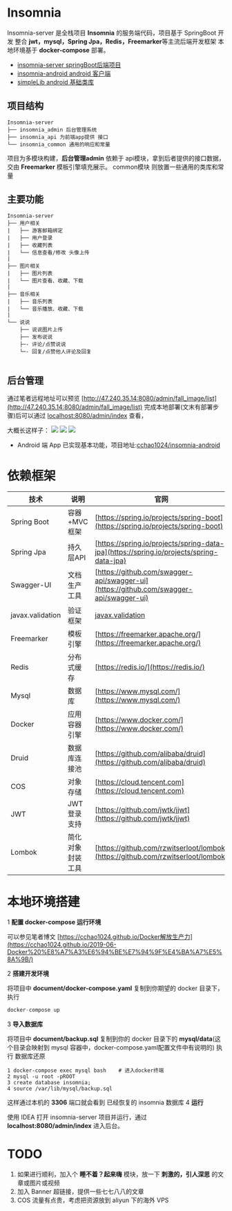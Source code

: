 # Insomnia

Insomnia-server 是全栈项目 **Insomnia** 的服务端代码，项目基于 SpringBoot 开发
整合 **jwt，mysql，Spring Jpa，Redis，Freemarker**等主流后端开发框架
本地环境基于 **docker-compose** 部署。

 * [insomnia-server springBoot后端项目](https://github.com/cchao1024/insomnia-server)
 * [insomnia-android android 客户端](https://github.com/cchao1024/insomnia-android)
 * [simpleLib android 基础类库](https://github.com/cchao1024/insomnia-server)

## 项目结构
```
Insomnia-server
├── insomnia_admin 后台管理系统
├── insomnia_api 为前端app提供 接口
└── insomnia_common 通用的响应和常量
```
项目为多模块构建，**后台管理admin** 依赖于 api模块，拿到后者提供的接口数据，交由 **Freemarker** 模板引擎填充展示。
common模块 则放置一些通用的类库和常量

## 主要功能
```
Insomnia-server
├── 用户相关
|   ├── 游客邮箱绑定
|   ├── 用户登录
|   ├── 收藏列表
|   └── 信息查看/修改 头像上传
|
├── 图片相关
|   ├── 图片列表
|   └── 图片查看、收藏、下载 
|
├── 音乐相关
|   ├── 音乐列表
|   └── 音乐播放、收藏、下载 
|
└── 说说
    ├── 说说图片上传  
    ├── 发布说说
    ├─- 评论/点赞说说
    └─- 回复/点赞他人评论及回复
      
```

## 后台管理
通过笔者远程地址可以预览 [http://47.240.35.14:8080/admin/fall_image/list](http://47.240.35.14:8080/admin/fall_image/list) 
完成本地部署(文末有部署步骤)后可以通过 [localhost:8080/admin/index](localhost:8080/admin/index) 查看，

大概长这样子：
![](https://raw.githubusercontent.com/cchao1024/insomnia-server/master/document/admin_1.jpg) 
![](https://raw.githubusercontent.com/cchao1024/insomnia-server/master/document/admin_2.jpg) 
![](https://raw.githubusercontent.com/cchao1024/insomnia-server/master/document/admin_3.jpg) 


* Android 端 App 已实现基本功能，项目地址:[cchao1024/insomnia-android](https://github.com/cchao1024/insomnia-android)

# 依赖框架
技术 | 说明 | 官网
----|----|----
Spring Boot | 容器+MVC框架 | [https://spring.io/projects/spring-boot](https://spring.io/projects/spring-boot)
Spring Jpa | 持久层API | [https://spring.io/projects/spring-data-jpa](https://spring.io/projects/spring-data-jpa)
Swagger-UI | 文档生产工具 | [https://github.com/swagger-api/swagger-ui](https://github.com/swagger-api/swagger-ui)
javax.validation | 验证框架 | [javax.validation](https://docs.oracle.com/javaee/7/api/javax/validation/package-summary.html)
Freemarker | 模板引擎 | [https://freemarker.apache.org/](https://freemarker.apache.org/)
Redis | 分布式缓存 | [https://redis.io/](https://redis.io/)
Mysql | 数据库 | [https://www.mysql.com/](https://www.mysql.com/)
Docker | 应用容器引擎 | [https://www.docker.com/](https://www.docker.com/)
Druid | 数据库连接池 | [https://github.com/alibaba/druid](https://github.com/alibaba/druid)
COS | 对象存储 | [https://cloud.tencent.com](https://cloud.tencent.com)
JWT | JWT登录支持 | [https://github.com/jwtk/jjwt](https://github.com/jwtk/jjwt)
Lombok | 简化对象封装工具 | [https://github.com/rzwitserloot/lombok](https://github.com/rzwitserloot/lombok)

# 本地环境搭建
1 **配置 docker-compose 运行环境**

 可以参见笔者博文 [https://cchao1024.github.io/Docker解放生产力](https://cchao1024.github.io/2019-06-Docker%20%E8%A7%A3%E6%94%BE%E7%94%9F%E4%BA%A7%E5%8A%9B/)

2 **搭建开发环境**

将项目中 **document/docker-compose.yaml** 复制到你期望的 docker 目录下，执行

```c
docker-compose up
```
3 **导入数据库**
 
将项目中 **document/backup.sql** 复制到你的 docker 目录下的 **mysql/data**(这个目录会映射到 mysql 容器中，docker-compose.yaml配置文件中有说明的)
 执行 数据库还原
 
 ```$xslt
 1 docker-compose exec mysql bash    # 进入docker终端
 2 mysql -u root -pROOT
 3 create database insomnia;
 4 source /var/lib/mysql/backup.sql
 ```
这样通过本机的 **3306** 端口就会看到 已经恢复的 insomnia 数据库
4 **运行** 

 使用 IDEA 打开 insomnia-server 项目并运行，通过 **localhost:8080/admin/index** 进入后台。

# TODO 
1. 如果进行顺利，加入个 **睡不着？起来嗨** 模块，放一下 **刺激的，引人深思** 的文章或图片或视频
2. 加入 Banner 超链接，提供一些七七八八的文章
3. COS 流量有点贵，考虑把资源放到 aliyun 下的海外 VPS
